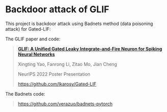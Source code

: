 # Backdoor attack of GLIF

This project is backdoor attack using Badnets method (data poisoning attack) for Gated-LIF:



The GLIF paper and code:

> [**GLIF: A Unified Gated Leaky Integrate-and-Fire Neuron for Spiking Neural Networks**](https://openreview.net/forum?id=UmFSx2c4ubT)
>
> Xingting Yao, Fanrong Li, Zitao Mo, Jian Cheng
>
> NeurIPS 2022 Poster Presentation
>
> https://github.com/Ikarosy/Gated-LIF



The Badnets code:

> https://github.com/verazuo/badnets-pytorch

